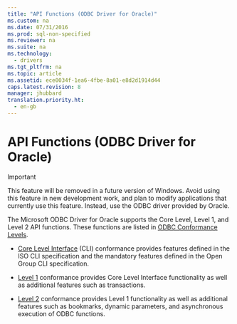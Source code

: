 ```yaml
---
title: "API Functions (ODBC Driver for Oracle)"
ms.custom: na
ms.date: 07/31/2016
ms.prod: sql-non-specified
ms.reviewer: na
ms.suite: na
ms.technology: 
  - drivers
ms.tgt_pltfrm: na
ms.topic: article
ms.assetid: ece0034f-1ea6-4fbe-8a01-e8d2d1914d44
caps.latest.revision: 8
manager: jhubbard
translation.priority.ht: 
  - en-gb
---
```

# API Functions (ODBC Driver for Oracle)
> [!IMPORTANT]  
>  This feature will be removed in a future version of Windows. Avoid using this feature in new development work, and plan to modify applications that currently use this feature. Instead, use the ODBC driver provided by Oracle.  
  
 The Microsoft ODBC Driver for Oracle supports the Core Level, Level 1, and Level 2 API functions. These functions are listed in [ODBC Conformance Levels](../content/ODBC-Driver-for-Oracle-Conformance-Levels.md).  
  
-   [Core Level Interface](../content/Core-Level-API-Functions--ODBC-Driver-for-Oracle-.md) (CLI) conformance provides features defined in the ISO CLI specification and the mandatory features defined in the Open Group CLI specification.  
  
-   [Level 1](../content/Level-1-API-Functions--ODBC-Driver-for-Oracle-.md) conformance provides Core Level Interface functionality as well as additional features such as transactions.  
  
-   [Level 2](../content/Level-2-API-Functions--ODBC-Driver-for-Oracle-.md) conformance provides Level 1 functionality as well as additional features such as bookmarks, dynamic parameters, and asynchronous execution of ODBC functions.